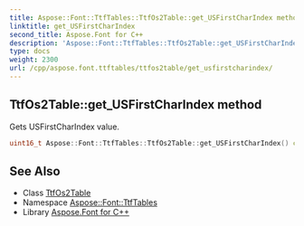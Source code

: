 ```yaml
---
title: Aspose::Font::TtfTables::TtfOs2Table::get_USFirstCharIndex method
linktitle: get_USFirstCharIndex
second_title: Aspose.Font for C++
description: 'Aspose::Font::TtfTables::TtfOs2Table::get_USFirstCharIndex method. Gets USFirstCharIndex value in C++.'
type: docs
weight: 2300
url: /cpp/aspose.font.ttftables/ttfos2table/get_usfirstcharindex/
---
```

## TtfOs2Table::get_USFirstCharIndex method


Gets USFirstCharIndex value.

```cpp
uint16_t Aspose::Font::TtfTables::TtfOs2Table::get_USFirstCharIndex() const
```

## See Also

* Class [TtfOs2Table](../)
* Namespace [Aspose::Font::TtfTables](../../)
* Library [Aspose.Font for C++](../../../)

